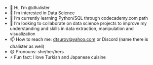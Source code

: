 - 👋 Hi, I’m @dhalister
- 👀 I’m interested in Data Science
- 🌱 I’m currently learning Python/SQL through  codecademy.com path
- 💞️ I’m looking to collaborate on data science projects to improve my understanding and skills in data extraction, manipulation and visualization
- 📫 How to reach me: dtsurov@yahoo.com or Discord (name there is dhalister as well)
- 😄 Pronouns: she/her/hers
- ⚡ Fun fact: I love Turkish and Japanese cuisine

<!---
dhalister/dhalister is a ✨ special ✨ repository because its `README.md` (this file) appears on your GitHub profile.
You can click the Preview link to take a look at your changes.
--->
